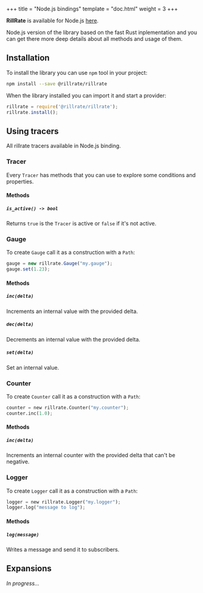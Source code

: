 +++
title = "Node.js bindings"
template = "doc.html"
weight = 3
+++

**RillRate** is available for Node.js [here](https://www.npmjs.com/package/@rillrate/rillrate).

Node.js version of the library based on the fast Rust inplementation and you can get
there more deep details about all methods and usage of them.

## Installation

To install the library you can use `npm` tool in your project:

```bash
npm install --save @rillrate/rillrate
```

When the library installed you can import it and start a provider:

```js
rillrate = require('@rillrate/rillrate');
rillrate.install();
```

## Using tracers

All rillrate tracers available in Node.js binding.

### Tracer

Every `Tracer` has methods that you can use to explore some conditions and properties.

#### Methods

##### `is_active() -> bool`

Returns `true` is the `Tracer` is active or `false` if it's not active.

### Gauge

To create `Gauge` call it as a construction with a `Path`:

```js
gauge = new rillrate.Gauge("my.gauge");
gauge.set(1.23);
```

#### Methods

##### `inc(delta)`

Increments an internal value with the provided delta.

##### `dec(delta)`

Decrements an internal value with the provided delta.

##### `set(delta)`

Set an internal value.

### Counter

To create `Counter` call it as a construction with a `Path`:

```python
counter = new rillrate.Counter("my.counter");
counter.inc(1.0);
```

#### Methods

##### `inc(delta)`

Increments an internal counter with the provided delta that can't be negative.

### Logger

To create `Logger` call it as a construction with a `Path`:

```python
logger = new rillrate.Logger("my.logger");
logger.log("message to log");
```

#### Methods

##### `log(message)`

Writes a message and send it to subscribers.

## Expansions

*In progress...*
